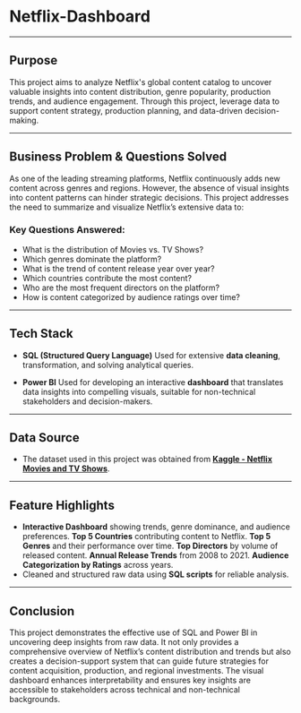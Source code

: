 # Netflix-Dashboard

---

## Purpose

This project aims to analyze Netflix's global content catalog to uncover valuable insights into content distribution, genre popularity, production trends, and audience engagement. Through this project,  leverage data to support content strategy, production planning, and data-driven decision-making.

---

##  Business Problem & Questions Solved

As one of the leading streaming platforms, Netflix continuously adds new content across genres and regions. However, the absence of visual insights into content patterns can hinder strategic decisions. This project addresses the need to summarize and visualize Netflix’s extensive data to:

### Key Questions Answered:

* What is the distribution of Movies vs. TV Shows?
* Which genres dominate the platform?
* What is the trend of content release year over year?
* Which countries contribute the most content?
* Who are the most frequent directors on the platform?
* How is content categorized by audience ratings over time?

---

## Tech Stack

* **SQL (Structured Query Language)**
  Used for extensive **data cleaning**, transformation, and solving analytical queries.

* **Power BI**
  Used for developing an interactive **dashboard** that translates data insights into compelling visuals, suitable for non-technical stakeholders and decision-makers.

---

##  Data Source

* The dataset used in this project was obtained from **[Kaggle - Netflix Movies and TV Shows](https://www.kaggle.com/datasets/shivamb/netflix-shows)**.

---

## Feature Highlights

* **Interactive Dashboard** showing trends, genre dominance, and audience preferences.
  **Top 5 Countries** contributing content to Netflix.
  **Top 5 Genres** and their performance over time.
  **Top Directors** by volume of released content.
  **Annual Release Trends** from 2008 to 2021.
  **Audience Categorization by Ratings** across years.
* Cleaned and structured raw data using **SQL scripts** for reliable analysis.

---

## Conclusion

This project demonstrates the effective use of SQL and Power BI in uncovering deep insights from raw data. It not only provides a comprehensive overview of Netflix’s content distribution and trends but also creates a decision-support system that can guide future strategies for content acquisition, production, and regional investments. The visual dashboard enhances interpretability and ensures key insights are accessible to stakeholders across technical and non-technical backgrounds.


